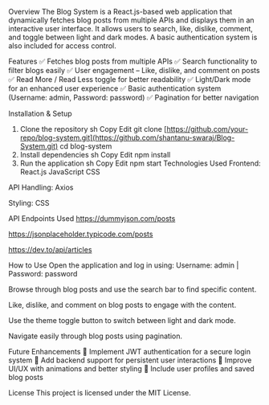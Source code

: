 Overview
The Blog System is a React.js-based web application that dynamically fetches blog posts from multiple APIs and displays them in an interactive user interface. It allows users to search, like, dislike, comment, and toggle between light and dark modes. A basic authentication system is also included for access control.

Features
✅ Fetches blog posts from multiple APIs
✅ Search functionality to filter blogs easily
✅ User engagement – Like, dislike, and comment on posts
✅ Read More / Read Less toggle for better readability
✅ Light/Dark mode for an enhanced user experience
✅ Basic authentication system (Username: admin, Password: password)
✅ Pagination for better navigation

Installation & Setup
1. Clone the repository
sh
Copy
Edit
git clone [https://github.com/your-repo/blog-system.git](https://github.com/shantanu-swaraj/Blog-System.git)
cd blog-system
2. Install dependencies
sh
Copy
Edit
npm install
3. Run the application
sh
Copy
Edit
npm start
Technologies Used
Frontend: React.js
    JavaScript
    CSS

API Handling: Axios

Styling: CSS

API Endpoints Used
https://dummyjson.com/posts

https://jsonplaceholder.typicode.com/posts

https://dev.to/api/articles

How to Use
Open the application and log in using:
Username: admin | Password: password

Browse through blog posts and use the search bar to find specific content.

Like, dislike, and comment on blog posts to engage with the content.

Use the theme toggle button to switch between light and dark mode.

Navigate easily through blog posts using pagination.

Future Enhancements
🚀 Implement JWT authentication for a secure login system
🚀 Add backend support for persistent user interactions
🚀 Improve UI/UX with animations and better styling
🚀 Include user profiles and saved blog posts

License
This project is licensed under the MIT License.

